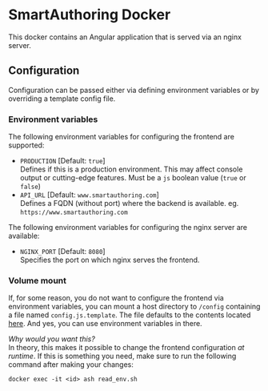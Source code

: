 # SmartAuthoring Docker

This docker contains an Angular application that is served via an nginx server.
## Configuration
Configuration can be passed either via defining environment variables or by overriding a template config file.

### Environment variables
The following environment variables for configuring the frontend are supported:

- `PRODUCTION` [Default: `true`]\
  Defines if this is a production environment. This may affect console output or cutting-edge features. Must be a `js` boolean value (`true` or `false`)
- `API_URL` [Default: `www.smartauthoring.com`]\
  Defines a FQDN (without port) where the backend is available. eg. `https://www.smartauthoring.com`

The following environment variables for configuring the nginx server are available:

- `NGINX_PORT` [Default: `8080`]\
Specifies the port on which nginx serves the frontend.

### Volume mount
If, for some reason, you do not want to configure the frontend via environment variables, you can mount a host directory to `/config` containing a file named `config.js.template`. The file defaults to the contents located [here](TBD). And yes, you can use environment variables in there.

*Why would you want this?*\
In theory, this makes it possible to change the frontend configuration *at runtime*. If this is something you need, make sure to run the following command after making your changes:
```
docker exec -it <id> ash read_env.sh
```




